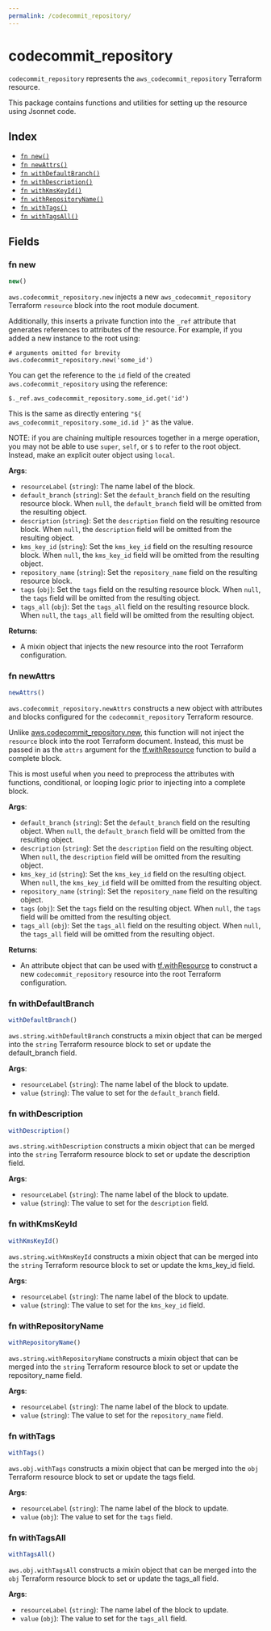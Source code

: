 ```yaml
---
permalink: /codecommit_repository/
---
```


# codecommit_repository

`codecommit_repository` represents the `aws_codecommit_repository` Terraform resource.



This package contains functions and utilities for setting up the resource using Jsonnet code.


## Index

* [`fn new()`](#fn-new)
* [`fn newAttrs()`](#fn-newattrs)
* [`fn withDefaultBranch()`](#fn-withdefaultbranch)
* [`fn withDescription()`](#fn-withdescription)
* [`fn withKmsKeyId()`](#fn-withkmskeyid)
* [`fn withRepositoryName()`](#fn-withrepositoryname)
* [`fn withTags()`](#fn-withtags)
* [`fn withTagsAll()`](#fn-withtagsall)

## Fields

### fn new

```ts
new()
```


`aws.codecommit_repository.new` injects a new `aws_codecommit_repository` Terraform `resource`
block into the root module document.

Additionally, this inserts a private function into the `_ref` attribute that generates references to attributes of the
resource. For example, if you added a new instance to the root using:

    # arguments omitted for brevity
    aws.codecommit_repository.new('some_id')

You can get the reference to the `id` field of the created `aws.codecommit_repository` using the reference:

    $._ref.aws_codecommit_repository.some_id.get('id')

This is the same as directly entering `"${ aws_codecommit_repository.some_id.id }"` as the value.

NOTE: if you are chaining multiple resources together in a merge operation, you may not be able to use `super`, `self`,
or `$` to refer to the root object. Instead, make an explicit outer object using `local`.

**Args**:
  - `resourceLabel` (`string`): The name label of the block.
  - `default_branch` (`string`): Set the `default_branch` field on the resulting resource block. When `null`, the `default_branch` field will be omitted from the resulting object.
  - `description` (`string`): Set the `description` field on the resulting resource block. When `null`, the `description` field will be omitted from the resulting object.
  - `kms_key_id` (`string`): Set the `kms_key_id` field on the resulting resource block. When `null`, the `kms_key_id` field will be omitted from the resulting object.
  - `repository_name` (`string`): Set the `repository_name` field on the resulting resource block.
  - `tags` (`obj`): Set the `tags` field on the resulting resource block. When `null`, the `tags` field will be omitted from the resulting object.
  - `tags_all` (`obj`): Set the `tags_all` field on the resulting resource block. When `null`, the `tags_all` field will be omitted from the resulting object.

**Returns**:
- A mixin object that injects the new resource into the root Terraform configuration.


### fn newAttrs

```ts
newAttrs()
```


`aws.codecommit_repository.newAttrs` constructs a new object with attributes and blocks configured for the `codecommit_repository`
Terraform resource.

Unlike [aws.codecommit_repository.new](#fn-new), this function will not inject the `resource`
block into the root Terraform document. Instead, this must be passed in as the `attrs` argument for the
[tf.withResource](https://github.com/tf-libsonnet/core/tree/main/docs#fn-withresource) function to build a complete block.

This is most useful when you need to preprocess the attributes with functions, conditional, or looping logic prior to
injecting into a complete block.

**Args**:
  - `default_branch` (`string`): Set the `default_branch` field on the resulting object. When `null`, the `default_branch` field will be omitted from the resulting object.
  - `description` (`string`): Set the `description` field on the resulting object. When `null`, the `description` field will be omitted from the resulting object.
  - `kms_key_id` (`string`): Set the `kms_key_id` field on the resulting object. When `null`, the `kms_key_id` field will be omitted from the resulting object.
  - `repository_name` (`string`): Set the `repository_name` field on the resulting object.
  - `tags` (`obj`): Set the `tags` field on the resulting object. When `null`, the `tags` field will be omitted from the resulting object.
  - `tags_all` (`obj`): Set the `tags_all` field on the resulting object. When `null`, the `tags_all` field will be omitted from the resulting object.

**Returns**:
  - An attribute object that can be used with [tf.withResource](https://github.com/tf-libsonnet/core/tree/main/docs#fn-withresource) to construct a new `codecommit_repository` resource into the root Terraform configuration.


### fn withDefaultBranch

```ts
withDefaultBranch()
```

`aws.string.withDefaultBranch` constructs a mixin object that can be merged into the `string`
Terraform resource block to set or update the default_branch field.



**Args**:
  - `resourceLabel` (`string`): The name label of the block to update.
  - `value` (`string`): The value to set for the `default_branch` field.


### fn withDescription

```ts
withDescription()
```

`aws.string.withDescription` constructs a mixin object that can be merged into the `string`
Terraform resource block to set or update the description field.



**Args**:
  - `resourceLabel` (`string`): The name label of the block to update.
  - `value` (`string`): The value to set for the `description` field.


### fn withKmsKeyId

```ts
withKmsKeyId()
```

`aws.string.withKmsKeyId` constructs a mixin object that can be merged into the `string`
Terraform resource block to set or update the kms_key_id field.



**Args**:
  - `resourceLabel` (`string`): The name label of the block to update.
  - `value` (`string`): The value to set for the `kms_key_id` field.


### fn withRepositoryName

```ts
withRepositoryName()
```

`aws.string.withRepositoryName` constructs a mixin object that can be merged into the `string`
Terraform resource block to set or update the repository_name field.



**Args**:
  - `resourceLabel` (`string`): The name label of the block to update.
  - `value` (`string`): The value to set for the `repository_name` field.


### fn withTags

```ts
withTags()
```

`aws.obj.withTags` constructs a mixin object that can be merged into the `obj`
Terraform resource block to set or update the tags field.



**Args**:
  - `resourceLabel` (`string`): The name label of the block to update.
  - `value` (`obj`): The value to set for the `tags` field.


### fn withTagsAll

```ts
withTagsAll()
```

`aws.obj.withTagsAll` constructs a mixin object that can be merged into the `obj`
Terraform resource block to set or update the tags_all field.



**Args**:
  - `resourceLabel` (`string`): The name label of the block to update.
  - `value` (`obj`): The value to set for the `tags_all` field.
